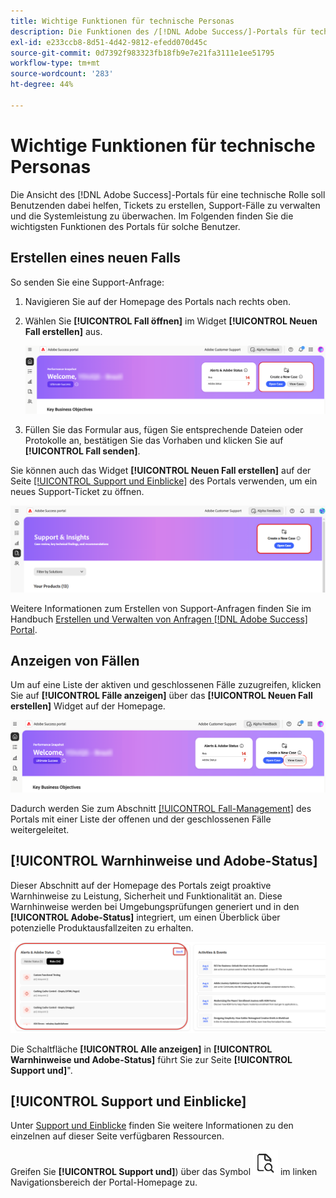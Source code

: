 ```yaml
---
title: Wichtige Funktionen für technische Personas
description: Die Funktionen des /[!DNL Adobe Success/]-Portals für technische Fachleute ermöglichen es Benutzern, Support-Fälle zu erstellen und zu verwalten, die Systemleistung zu überwachen und Warnhinweise im Zusammenhang mit Sicherheit und Funktionalität zu verfolgen.
exl-id: e233ccb8-8d51-4d42-9812-efedd070d45c
source-git-commit: 0d7392f983323fb18fb9e7e21fa3111e1ee51795
workflow-type: tm+mt
source-wordcount: '283'
ht-degree: 44%

---
```


# Wichtige Funktionen für technische Personas

Die Ansicht des [!DNL Adobe Success]-Portals für eine technische Rolle soll Benutzenden dabei helfen, Tickets zu erstellen, Support-Fälle zu verwalten und die Systemleistung zu überwachen. Im Folgenden finden Sie die wichtigsten Funktionen des Portals für solche Benutzer.

## Erstellen eines neuen Falls

So senden Sie eine Support-Anfrage:

1. Navigieren Sie auf der Homepage des Portals nach rechts oben.
1. Wählen Sie **[!UICONTROL Fall öffnen]** im Widget **[!UICONTROL Neuen Fall erstellen]** aus.

   ![create-a-new-case](/help/adobe-success-portal/assets/technical-persona-create-case.png)

1. Füllen Sie das Formular aus, fügen Sie entsprechende Dateien oder Protokolle an, bestätigen Sie das Vorhaben und klicken Sie auf **[!UICONTROL Fall senden]**.

Sie können auch das Widget **[!UICONTROL Neuen Fall erstellen]** auf der Seite [[!UICONTROL Support und Einblicke]](/help/adobe-success-portal/technical-persona/support-and-insights/support-and-insights-overview.md) des Portals verwenden, um ein neues Support-Ticket zu öffnen.

![create-case-from-support-and-insights-tab](/help/adobe-success-portal/assets/create-case-from-support-and-insights.png)

Weitere Informationen zum Erstellen von Support-Anfragen finden Sie im Handbuch [Erstellen und Verwalten von Anfragen  [!DNL Adobe Success] Portal](/help/adobe-success-portal/technical-persona/support-and-insights/create-and-manage-cases-in-the-adobe-success-portal.md).

## Anzeigen von Fällen

Um auf eine Liste der aktiven und geschlossenen Fälle zuzugreifen, klicken Sie auf **[!UICONTROL Fälle anzeigen]** über das **[!UICONTROL Neuen Fall erstellen]** Widget auf der Homepage.

![view-and-manage-existing-cases](/help/adobe-success-portal/assets/technical-persona-view-cases.png)

Dadurch werden Sie zum Abschnitt [[!UICONTROL Fall-Management]](/help/adobe-success-portal/technical-persona/support-and-insights/support-and-insights-overview.md#case-management) des Portals mit einer Liste der offenen und der geschlossenen Fälle weitergeleitet.

## [!UICONTROL Warnhinweise und Adobe-Status]

Dieser Abschnitt auf der Homepage des Portals zeigt proaktive Warnhinweise zu Leistung, Sicherheit und Funktionalität an. Diese Warnhinweise werden bei Umgebungsprüfungen generiert und in den **[!UICONTROL Adobe-Status]** integriert, um einen Überblick über potenzielle Produktausfallzeiten zu erhalten.

![alerts-and-adobe-status](/help/adobe-success-portal/assets/alerts-and-adobe-status.png)

Die Schaltfläche **[!UICONTROL Alle anzeigen]** in **[!UICONTROL Warnhinweise und Adobe-Status]** führt Sie zur Seite **[!UICONTROL Support und]**&quot;.

## [!UICONTROL Support und Einblicke]

Unter [Support und Einblicke](/help/adobe-success-portal/technical-persona/support-and-insights/support-and-insights-overview.md) finden Sie weitere Informationen zu den einzelnen auf dieser Seite verfügbaren Ressourcen.

Greifen Sie **[!UICONTROL Support und]**) über das Symbol ![support-and-insights-icon](/help/adobe-success-portal/assets/support-and-insight-icon.png) im linken Navigationsbereich der Portal-Homepage zu.
